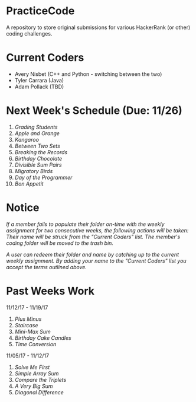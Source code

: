 # PracticeCode
A repository to store original submissions for various HackerRank (or other) coding challenges.

# Current Coders
- Avery Nisbet 	(C++ and Python - switching between the two)
- Tyler Carrara	(Java)
- Adam Pollack	(TBD)

# Next Week's Schedule (Due: 11/26)
1. *Grading Students*
2. *Apple and Orange*
3. *Kangaroo*
4. *Between Two Sets*
5. *Breaking the Records*
6. *Birthday Chocolate*
7. *Divisible Sum Pairs*
8. *Migratory Birds*
9. *Day of the Programmer*
10. *Bon Appetit*

# Notice
*If a member fails to populate their folder on-time with the weekly assignment for two consecutive weeks, the following actions will be taken: Their name will be struck from the "Current Coders" list. The member's coding folder will be moved to the trash bin.*

*A user can redeem their folder and name by catching up to the current weekly assignment. By adding your name to the "Current Coders" list you accept the terms outlined above.*

# Past Weeks Work

11/12/17 - 11/19/17
1. *Plus Minus*
2. *Staircase*
3. *Mini-Max Sum*
4. *Birthday Cake Candles*
5. *Time Conversion*

11/05/17 - 11/12/17
1. *Solve Me First*
2. *Simple Array Sum*
3. *Compare the Triplets*
4. *A Very Big Sum*
5. *Diagonal Difference* 